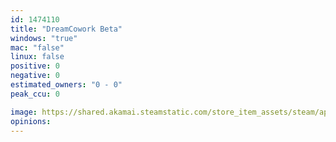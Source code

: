 ```yaml
---
id: 1474110
title: "DreamCowork Beta"
windows: "true"
mac: "false"
linux: false
positive: 0
negative: 0
estimated_owners: "0 - 0"
peak_ccu: 0

image: https://shared.akamai.steamstatic.com/store_item_assets/steam/apps/1474110/header.jpg?t=1620906423
opinions:
---
```


